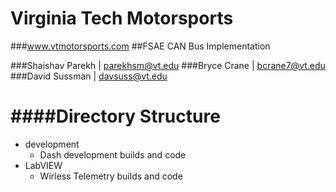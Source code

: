 Virginia Tech Motorsports
========================
###www.vtmotorsports.com
##FSAE CAN Bus Implementation

###Shaishav Parekh | parekhsm@vt.edu
###Bryce Crane | bcrane7@vt.edu
###David Sussman | davsuss@vt.edu

####Directory Structure
=======================
- development
	- Dash development builds and code
- LabVIEW
	- Wirless Telemetry builds and code